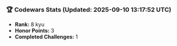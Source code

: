 ### 🏆 Codewars Stats (Updated: 2025-09-10 13:17:52 UTC)

- **Rank:** 8 kyu
- **Honor Points:** 3
- **Completed Challenges:** 1
